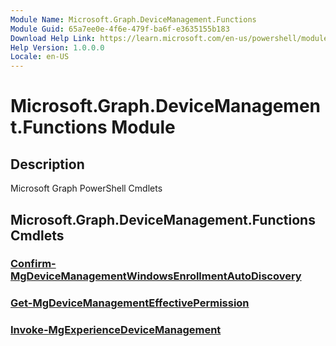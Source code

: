 ```yaml
---
Module Name: Microsoft.Graph.DeviceManagement.Functions
Module Guid: 65a7ee0e-4f6e-479f-ba6f-e3635155b183
Download Help Link: https://learn.microsoft.com/en-us/powershell/module/microsoft.graph.devicemanagement.functions/?view=graph-powershell-1.0
Help Version: 1.0.0.0
Locale: en-US
---
```


# Microsoft.Graph.DeviceManagement.Functions Module
## Description
Microsoft Graph PowerShell Cmdlets

## Microsoft.Graph.DeviceManagement.Functions Cmdlets
### [Confirm-MgDeviceManagementWindowsEnrollmentAutoDiscovery](Confirm-MgDeviceManagementWindowsEnrollmentAutoDiscovery.md)

### [Get-MgDeviceManagementEffectivePermission](Get-MgDeviceManagementEffectivePermission.md)

### [Invoke-MgExperienceDeviceManagement](Invoke-MgExperienceDeviceManagement.md)




















